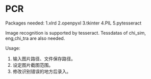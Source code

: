 # PCR
Packages needed:
1.xlrd
2.openpyxl
3.tkinter
4.PIL
5.pytesseract

Image recognition is supported by tesseract.
Tessdatas of chi_sim, eng,chi_tra are also needed.

Usage:
1.  输入图片路径、文件保存路径。
2.  设定图片截图范围。
3.  修改识别错误的地方后录入。
